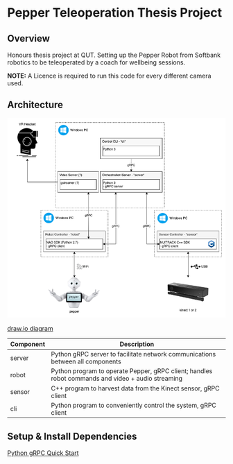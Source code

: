 # Pepper Teleoperation Thesis Project

## Overview

Honours thesis project at QUT. Setting up the Pepper Robot from Softbank robotics to be teleoperated by a coach for wellbeing sessions.

**NOTE:** A Licence is required to run this code for every different camera used.

## Architecture

![Project architecture](./architecture.png)

[draw.io diagram](https://drive.google.com/file/d/15wpGS0--yn8Fi1c7cR0pJ2L11V6-p2VH/view?usp=sharing)

| Component | Description                                                                                       |
| --------- | ------------------------------------------------------------------------------------------------- |
| server    | Python gRPC server to facilitate network communications between all components                    |
| robot     | Python program to operate Pepper, gRPC client; handles robot commands and video + audio streaming |
| sensor    | C++ program to harvest data from the Kinect sensor, gRPC client                                   |
| cli       | Python program to conveniently control the system, gRPC client                                    |

## Setup & Install Dependencies

[Python gRPC Quick Start](https://grpc.io/docs/languages/python/quickstart/)
